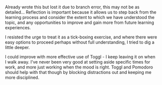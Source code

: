Already wrote this but lost it due to branch error, this may not be as detailed...
Reflection is important because it allows us to step back from the learning process and consider the extent to which we have understood the topic, and any opportunities to improve and gain more from future learning experiences.

I resisted the urge to treat it as a tick-boxing exercise, and where there were easy options to proceed perhaps without full understanding, I tried to dig a little deeper.

I could improve with more effective use of Toggl - I keep leaving it on when I walk away. I've never been very good at setting aside specific times for work, and more just working when the mood is right. Toggl and Pomodoro should help with that though by blocking distractions out and keeping me more disciplined.    
